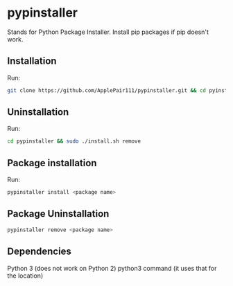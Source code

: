 # pypinstaller
Stands for Python Package Installer. Install pip packages if pip doesn't work.
## Installation
Run:
```bash
git clone https://github.com/ApplePair111/pypinstaller.git && cd pyinstaller && sudo ./installer.sh install
```
## Uninstallation
Run:
```bash
cd pypinstaller && sudo ./install.sh remove
```
## Package installation
Run:
```bash
pypinstaller install <package name>
```
## Package Uninstallation
```bash
pypinstaller remove <package name>
```
## Dependencies
Python 3 (does not work on Python 2)
python3 command (it uses that for the location)
